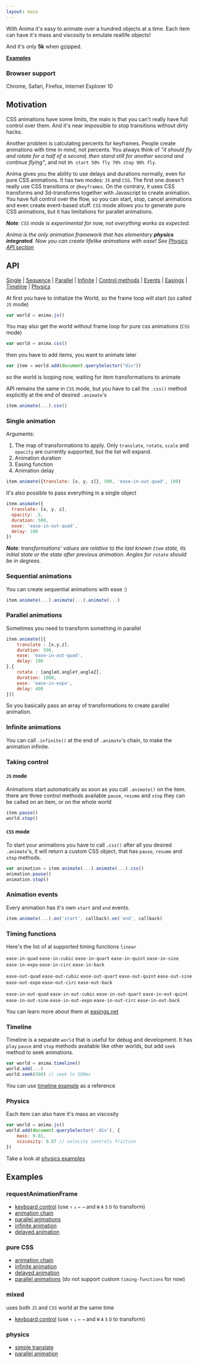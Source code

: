 ```yaml
---
layout: main
---
```

With Anima it's easy to animate over a hundred objects at a time. Each item can have it's mass and viscosity to emulate reallife objects!

And it's only **5k** when gzipped.

**[Examples](#toc_14)**

### Browser support
Chrome, Safari, Firefox, Internet Explorer 10

## Motivation
CSS animations have some limits, the main is that you can't really have full control over them. And it's near impossible to stop transitions without dirty hacks.

Another problem is calculating percents for keyframes. People create animations with time in mind, not percents. You always think of _"it should fly and rotate for a half of a second, then stand still for another second and continue flying"_, and not `0% start 50% fly 70% stop 90% fly`.

Anima gives you the ability to use delays and durations normally, even for pure CSS animations. It has two modes: `JS` and `CSS`. The first one doesn't really use CSS transitions or `@keyframes`. On the contrary, it uses CSS transforms and 3d-transforms together with Javascript to create animation. You have full control over the flow, so you can start, stop, cancel animations and even create event-based stuff. `CSS` mode allows you to generate pure CSS animations, but it has limitations for parallel animations.

_**Note**: `CSS` mode is experimental for now, not everything works as expected._

_Anima is the only animation framework that has elementary **physics integrated**. Now you can create lifelike animations with ease! See [Physics API section](#toc_13)_

## API

[Single](#toc_3) | [Sequence](#toc_4) | [Parallel](#toc_5) | [Infinite](#toc_6) | [Control methods](#toc_7) | [Events](#toc_10) | [Easings](#toc_11) | [Timeline](#toc_12) | [Physics](#toc_13)

At first you have to initialize the World, so the frame loop will start (so called `JS` mode)

```js
var world = anima.js()
```

You may also get the world without frame loop for pure css animations (`CSS` mode)

```js
var world = anima.css()
```

then you have to add items, you want to animate later

```js
var item = world.add(document.querySelector("div"))
```

so the world is looping now, waiting for item transformations to animate

API remains the same in `CSS` mode, but you have to call the `.css()` method explicitly at the end of desired `.animate`'s

```js
item.animate(...).css()
```

### Single animation
Arguments:

1. The map of transformations to apply. Only `translate`, `rotate`, `scale` and `opacity` are currently supported, but the list will expand.
2. Animation duration
3. Easing function
4. Animation delay

```js
item.animate({translate: [x, y, z]}, 500, 'ease-in-out-quad', 100)

```
It's also possible to pass everything in a single object

```js
item.animate({
  translate: [x, y, z],
  opacity: .5,
  duration: 500,
  ease: 'ease-in-out-quad',
  delay: 100
})
```

_**Note**: transformations' values are relative to the last known `Item` state, its initial state or the state after previous animation. Angles for `rotate` should be in degrees._

### Sequential animations
You can create sequential animations with ease :)

```js
item.animate(...).animate(...).animate(...)
```

### Parallel animations
Sometimes you need to transform something in parallel

```js
item.animate([{
	translate : [x,y,z],
	duration: 500,
	ease: 'ease-in-out-quad',
	delay: 100
},{
	rotate : [angleX,angleY,angleZ],
	duration: 1000,
	ease: 'ease-in-expo',
	delay: 400
}])
```

So you basically pass an array of transformations to create parallel animation.

### Infinite animations
You can call `.infinite()` at the end of `.animate`'s chain, to make the animation infinite.

### Taking control
#### `JS` mode
Animations start automatically as soon as you call `.animate()` on the item.
there are three control methods available
`pause`, `resume` and `stop`
they can be called on an item, or on the whole world

```js
item.pause()
world.stop()
```

#### `CSS` mode
To start your animations you have to call `.css()` after all you desired `.animate`'s, it will return a custom CSS object, that has `pause`, `resume` and `stop` methods.

```js
var animation = item.animate(...).animate(...).css()
animation.pause()
animation.stop()
```

### Animation events
Every animation has it's own `start` and `end` events.

```js
item.animate(...).on('start', callback).on('end', callback)
```

### Timing functions
Here's the list of al supported timing functions
`linear`

`ease-in-quad` `ease-in-cubic` `ease-in-quart` `ease-in-quint` `ease-in-sine` `ease-in-expo` `ease-in-circ` `ease-in-back`

`ease-out-quad` `ease-out-cubic` `ease-out-quart` `ease-out-quint` `ease-out-sine` `ease-out-expo` `ease-out-circ` `ease-out-back`

`ease-in-out-quad` `ease-in-out-cubic` `ease-in-out-quart` `ease-in-out-quint` `ease-in-out-sine` `ease-in-out-expo` `ease-in-out-circ` `ease-in-out-back`

You can learn more about them at [easings.net](http://easings.net)

### Timeline
Timeline is a separate `world` that is useful for debug and development. It has `play` `pause` and `stop` methods available like other worlds, but add `seek` method to seek animations.

```js
var world = anima.timeline()
world.add(...)
world.seek(500) // seek to 500ms
```

You can use [timeline example](example/timeline.html) as a reference

### Physics
Each item can also have it's mass an viscosity

```js
var world = anima.js()
world.add(document.querySelector('.div'), {
	mass: 0.01,
	viscosity: 0.07 // velocity controls friction
})
```

Take a look at [physics examples](#toc_18)

## Examples
### requestAnimationFrame
- [keyboard control](example/keyboard.html) (use `↑` `↓` `←` `→` and `W` `A` `S` `D` to transform)
- [animation chain](example/bounce.html)
- [parallel animations](example/parallel.html)
- [infinite animation](example/infinite.html)
- [delayed animation](example/delay.html)

### pure CSS
- [animation chain](example/bounce_css.html)
- [infinite animation](example/infinite_css.html)
- [delayed animation](example/delay_css.html)
- [parallel animations](example/parallel_css.html) (do not support custom `timing-functions` for now)

### mixed
uses both `JS` and `CSS` world at the same time

- [keyboard control](example/keyboard_mixed.html) (use `↑` `↓` `←` `→` and `W` `A` `S` `D` to transform)

### physics
- [simple translate](example/physics.html)
- [parallel animation](example/parallel_physics.html)